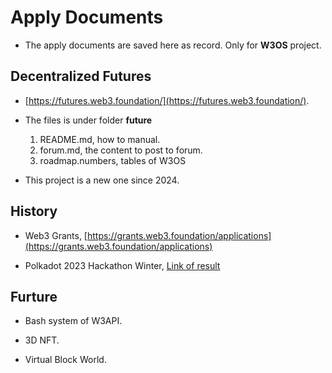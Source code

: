 # Apply Documents

- The apply documents are saved here as record. Only for **W3OS** project.

## Decentralized Futures

- [https://futures.web3.foundation/](https://futures.web3.foundation/).

- The files is under folder **future**
    1. README.md, how to manual.
    2. forum.md, the content to post to forum.
    3. roadmap.numbers, tables of W3OS

- This project is a new one since 2024.

## History

- Web3 Grants, [https://grants.web3.foundation/applications](https://grants.web3.foundation/applications)

- Polkadot 2023 Hackathon Winter, [Link of result]()

## Furture

- Bash system of W3API.

- 3D NFT.

- Virtual Block World.